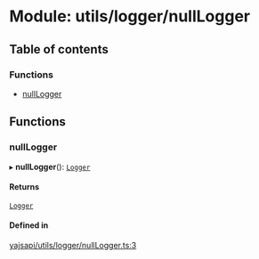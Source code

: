 # Module: utils/logger/nullLogger

## Table of contents

### Functions

- [nullLogger](utils_logger_nullLogger.md#nulllogger)

## Functions

### nullLogger

▸ **nullLogger**(): [`Logger`](../interfaces/utils_logger_logger.Logger.md)

#### Returns

[`Logger`](../interfaces/utils_logger_logger.Logger.md)

#### Defined in

[yajsapi/utils/logger/nullLogger.ts:3](https://github.com/golemfactory/yajsapi/blob/87b4066/yajsapi/utils/logger/nullLogger.ts#L3)
